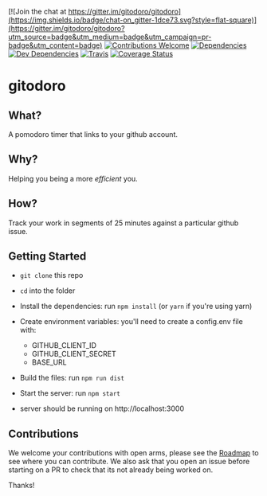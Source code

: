 [![Join the chat at https://gitter.im/gitodoro/gitodoro](https://img.shields.io/badge/chat-on_gitter-1dce73.svg?style=flat-square)](https://gitter.im/gitodoro/gitodoro?utm_source=badge&utm_medium=badge&utm_campaign=pr-badge&utm_content=badge)
[![Contributions Welcome](https://img.shields.io/badge/contributions-welcome-brightgreen.svg?style=flat-square)](https://github.com/gitodoro/gitodoro/blob/master/ROADMAP.md)
[![Dependencies](https://david-dm.org/gitodoro/gitodoro.svg?style=flat-square)](https://david-dm.org/gitodoro/gitodoro)
[![Dev Dependencies](https://david-dm.org/gitodoro/gitodoro/dev-status.svg?style=flat-square)](https://david-dm.org/gitodoro/gitodoro?type=dev)
[![Travis](https://img.shields.io/travis/gitodoro/gitodoro.svg?style=flat-square)](https://travis-ci.org/dwyl/goodparts)
[![Coverage Status](https://img.shields.io/coveralls/gitodoro/gitodoro.svg?style=flat-square)](https://coveralls.io/github/gitodoro/gitodoro?branch=master)

# gitodoro

## What?

A pomodoro timer that links to your github account.

## Why?

Helping you being a more *efficient* you.

## How?

Track your work in segments of 25 minutes against a particular github issue.

## Getting Started

- `git clone` this repo
- `cd` into the folder
- Install the dependencies: run `npm install` (or `yarn` if you're using yarn)
- Create environment variables:  you'll need to create a config.env file with:
  - GITHUB_CLIENT_ID
  - GITHUB_CLIENT_SECRET
  - BASE_URL

- Build the files: run `npm run dist`
- Start the server: run `npm start`
- server should be running on http://localhost:3000

## Contributions

We welcome your contributions with open arms, please see the [Roadmap](https://github.com/gitodoro/gitodoro/blob/master/ROADMAP.md) to see where you can contribute. We also ask that you open an issue before starting on a PR to check that its not already being worked on.

Thanks!
